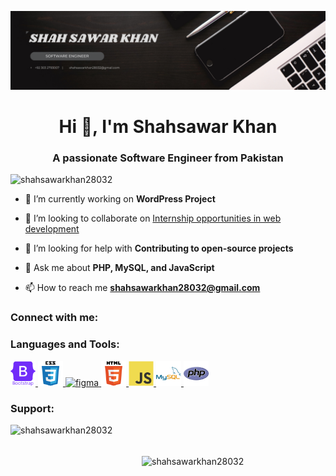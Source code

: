 ![Banner](profile.png)

<h1 align="center">Hi 👋, I'm Shahsawar Khan</h1>
<h3 align="center">A passionate Software Engineer from Pakistan</h3>

<p align="left"> <img src="https://i.makeagif.com/media/7-08-2019/cUwqNz.gif" alt="shahsawarkhan28032"/> </p>

- 🔭 I’m currently working on **WordPress Project**

- 👯 I’m looking to collaborate on [Internship opportunities in web development](https://github.com/shahsawar28032/CMS-PROJECT/tree/master)

- 🤝 I’m looking for help with **Contributing to open-source projects**

- 💬 Ask me about **PHP, MySQL, and JavaScript**

- 📫 How to reach me **shahsawarkhan28032@gmail.com**

<h3 align="left">Connect with me:</h3>
<p align="left">
</p>

<h3 align="left">Languages and Tools:</h3>
<p align="left"> <a href="https://getbootstrap.com" target="_blank" rel="noreferrer"> <img src="https://raw.githubusercontent.com/devicons/devicon/master/icons/bootstrap/bootstrap-plain-wordmark.svg" alt="bootstrap" width="40" height="40"/> </a> <a href="https://www.w3schools.com/css/" target="_blank" rel="noreferrer"> <img src="https://raw.githubusercontent.com/devicons/devicon/master/icons/css3/css3-original-wordmark.svg" alt="css3" width="40" height="40"/> </a> <a href="https://www.figma.com/" target="_blank" rel="noreferrer"> <img src="https://www.vectorlogo.zone/logos/figma/figma-icon.svg" alt="figma" width="40" height="40"/> </a> <a href="https://www.w3.org/html/" target="_blank" rel="noreferrer"> <img src="https://raw.githubusercontent.com/devicons/devicon/master/icons/html5/html5-original-wordmark.svg" alt="html5" width="40" height="40"/> </a> <a href="https://developer.mozilla.org/en-US/docs/Web/JavaScript" target="_blank" rel="noreferrer"> <img src="https://raw.githubusercontent.com/devicons/devicon/master/icons/javascript/javascript-original.svg" alt="javascript" width="40" height="40"/> </a> <a href="https://www.mysql.com/" target="_blank" rel="noreferrer"> <img src="https://raw.githubusercontent.com/devicons/devicon/master/icons/mysql/mysql-original-wordmark.svg" alt="mysql" width="40" height="40"/> </a> <a href="https://www.php.net" target="_blank" rel="noreferrer"> <img src="https://raw.githubusercontent.com/devicons/devicon/master/icons/php/php-original.svg" alt="php" width="40" height="40"/> </a> </p>

<h3 align="left">Support:</h3>
<p><a href="https://www.buymeacoffee.com/shahsawarkhan28032"> <img align="left" src="https://cdn.buymeacoffee.com/buttons/v2/default-yellow.png" height="50" width="210" alt="shahsawarkhan28032" /></a></p><br><br>

<p><img align="center" src="https://github-readme-stats.vercel.app/api/top-langs?username=shahsawarkhan28032&show_icons=true&locale=en&layout=compact" alt="shahsawarkhan28032" /></p>
